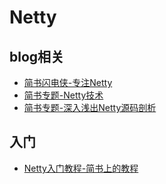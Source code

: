 # Netty

## blog相关

* [简书闪电侠-专注Netty](https://www.jianshu.com/u/4fdc8c2315e8)
* [简书专题-Netty技术](https://www.jianshu.com/c/3150380fc4e0)
* [简书专题-深入浅出Netty源码剖析](https://www.jianshu.com/c/3a70d53ebdf3)

## 入门

* [Netty入门教程-简书上的教程](https://www.jianshu.com/p/b9f3f6a16911)

